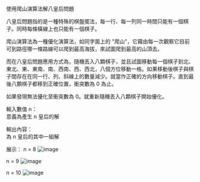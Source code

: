 使用爬山演算法解八皇后問題  

八皇后問題指的是一種特殊的棋盤擺法，每一行、每一列同一時間只能有一個棋子。同時每條橫線上也只能有一個棋子。  

爬山演算法為一種優化演算法，如同字面上的 "爬山"，它藉由每一次觀察它目前可到路徑哪一條路線可以爬到最高海拔，來試圖爬到最高的山頂去。  

而在八皇后問題應用方式為，隨機丟入八顆棋子，並且試圖移動每一個棋子到北、東北、東、東南、南、西南、西、西北，八個方位移動一格。如果移動後棋子與棋子間存在在同一行、列、斜線上的數量減少。就當作正確的方向移動棋子。直到最後八顆棋子都移到正確位置，衝突數為 0 為止。  

如果發現無法優化至衝突數為 0。就重新隨機丟入八顆棋子開始優化。  

輸入數值 n：  
意義為產生 n 皇后的解  

輸出內容：  
為 n 皇后的其中一組解  


展示：
n = 8
![image](https://github.com/gta45297/resume/blob/main/%E4%BD%BF%E7%94%A8%E7%88%AC%E5%B1%B1%E6%BC%94%E7%AE%97%E6%B3%95%E8%A7%A3%E5%85%AB%E7%9A%87%E5%90%8E%E5%95%8F%E9%A1%8C/show/8.bmp)

n = 9
![image](https://github.com/gta45297/resume/blob/main/%E4%BD%BF%E7%94%A8%E7%88%AC%E5%B1%B1%E6%BC%94%E7%AE%97%E6%B3%95%E8%A7%A3%E5%85%AB%E7%9A%87%E5%90%8E%E5%95%8F%E9%A1%8C/show/9.bmp)

n = 10
![image](https://github.com/gta45297/resume/blob/main/%E4%BD%BF%E7%94%A8%E7%88%AC%E5%B1%B1%E6%BC%94%E7%AE%97%E6%B3%95%E8%A7%A3%E5%85%AB%E7%9A%87%E5%90%8E%E5%95%8F%E9%A1%8C/show/10.bmp)
